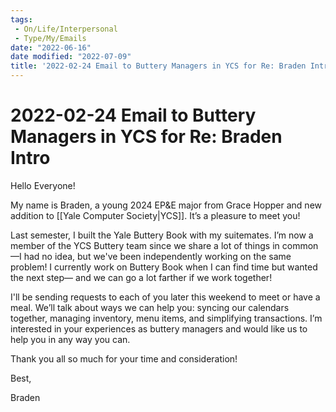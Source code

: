 ```yaml
---
tags:
 - On/Life/Interpersonal
 - Type/My/Emails
date: "2022-06-16"
date modified: "2022-07-09"
title: '2022-02-24 Email to Buttery Managers in YCS for Re: Braden Intro'
---
```


# 2022-02-24 Email to Buttery Managers in YCS for Re: Braden Intro
Hello Everyone!

My name is Braden, a young 2024 EP&E major from Grace Hopper and new addition to [[Yale Computer Society|YCS]]. It’s a pleasure to meet you!

Last semester, I built the Yale Buttery Book with my suitemates. I’m now a member of the YCS Buttery team since we share a lot of things in common—I had no idea, but we've been independently working on the same problem! I currently work on Buttery Book when I can find time but wanted the next step— and we can go a lot farther if we work together!

I'll be sending requests to each of you later this weekend to meet or have a meal. We’ll talk about ways we can help you: syncing our calendars together, managing inventory, menu items, and simplifying transactions. I’m interested in your experiences as buttery managers and would like us to help you in any way you can.

Thank you all so much for your time and consideration!

Best,

Braden
